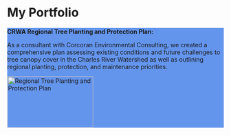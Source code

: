 # My Portfolio

<section style="background-color:#6495ED">
  <b>CRWA Regional Tree Planting and Protection Plan:</b>
  <p style='size:12'>
    
  As a consultant with Corcoran Environmental Consulting, we created a comprehensive plan assessing existing conditions and future challenges to tree canopy cover in the 
Charles River Watershed as well as outlining regional planting, protection, and maintenance priorities.

  </p>
    <a href="https://storymaps.arcgis.com/stories/10fdd6beaffd4f949473a7a6dc70f745">
    <img style="border-width=100%;" src="Screenshot 2024-11-11 155553.png" alt="Regional Tree Planting and Protection Plan" width="200" height="120">
    </a>
    
</section>
